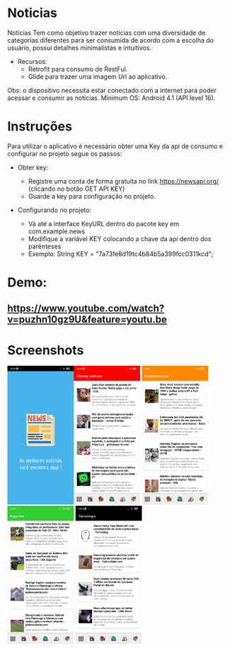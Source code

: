 # Noticias

Notícias
Tem como objetivo trazer notícias com uma diversidade de categorias diferentes para ser consumida de acordo com a escolha do usuário, possui detalhes minimalistas e intuitivos.

- Recursos:
  - Retrofit para consumo de RestFul.
  - Glide para trazer uma imagem Url ao aplicativo.

Obs: o dispositivo necessita estar conectado com a internet para poder acessar e consumir as notícias.
Minimum OS: Android 4.1 (API level 16).

# Instruções 
Para utilizar o aplicativo é necessário obter uma Key da api de consumo e configurar no projeto segue os passos:

- Obter key:
  - Registre uma conta de forma gratuita no link  https://newsapi.org/ (clicando no botão GET API KEY)
  - Guarde a key para configuração no projeto.

- Configurando no projeto:
  - Vá até a interface KeyURL dentro do pacote key  em com.example.news
  - Modifique a variável KEY colocando a chave da api dentro dos parênteses
  - Exemplo: String KEY = "7a73fe8d19tc4b84b5a399fcc0311kcd";
# Demo:
https://www.youtube.com/watch?v=puzhn10gz9U&feature=youtu.be
---

# Screenshots
<img src="screenShots/splash_screen.jpeg" width ="150" ><img src="screenShots/ultimas_noticias.jpeg" width ="150" >
<img src="screenShots/entreteinmento_noticias.jpeg" width ="150" > <img src="screenShots/esportes_noticias.jpeg" width ="150" >
<img src="screenShots/tecnologia_noticias.jpeg" width ="150" > 



